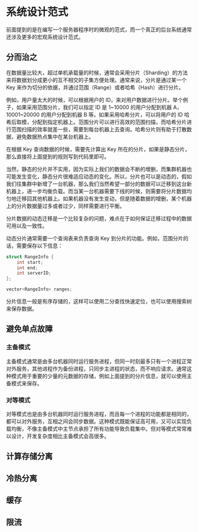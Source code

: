 # 系统设计范式

前面提到的是在编写一个服务器程序时的微观的范式，而一个真正的后台系统通常还涉及更多的宏观系统设计范式。
## 分而治之

在数据量比较大，超过单机承载量的时候，通常会采用分片（Sharding）的方法来将数据划分成更小的互不相交的子集方便处理。通常来说，分片是通过某一个 Key 来作为切分的依据，并通过范围（Range）或者哈希（Hash）进行分片。

例如，用户量太大的时候，可以根据用户的 ID，来对用户数据进行分片。举个例子，如果采用范围分片，我们可以指定 ID 是 1~10000 的用户分配到机器 A，10001~20000 的用户分配到机器 B 等。如果采用哈希分片，可以将用户的 ID 哈希后取模，分配到指定机器上。范围分片可以进行高效的范围扫描，而哈希分片进行范围扫描的效率就差一些，需要到每台机器上去查询。哈希分片则有助于打散数据，避免数据热点集中在某台机器上。

在根据 Key 查询数据的时候，需要先计算出 Key 所在的分片，如果是静态分片，那么直接将上面提到的规则写到代码里即可。

当然，静态的分片并不实用，因为实际上我们的数据会不断的增删，而集群机器也可能发生变化，静态分片很难适应动态的变化。所以，分片也可以是动态的，假如我们往集群中新增了一台机器，那么我们当然希望一部分的数据可以迁移到这台新机器上，进一步均衡负载。而当某一台机器需要下线的时候，则需要将分片数据均匀地迁移回其他机器上。如果机器没有发生变动，但是随着数据的增删，某个机器上的分片数据量过多或者过少，同样需要进行平衡。

分片数据的动态迁移是一个比较复杂的问题，难点在于如何保证迁移过程中的数据可用以及一致性。

动态分片通常需要一个查询表来负责查询 Key 到分片的功能。例如，范围分片的话，需要保存以下信息：

```cpp
struct RangeInfo {
    int start;
    int end;
    int serverID;
};

vector<RangeInfo> ranges;
```

分片信息一般是有序存储的，这样可以使用二分查找快速定位，也可以使用搜索树来保存数据。

## 避免单点故障

### 主备模式

主备模式通常是由多台机器同时运行服务进程，但同一时刻最多只有一个进程正常对外服务，其他进程作为备份进程，只同步主进程的状态，而不响应请求。通常这种模式用于重要的少量的元数据的存储，例如上面提到的分片信息，就可以使用主备模式来保存。

### 对等模式

对等模式也是由多台机器同时运行服务进程，而且每一个进程的功能都是相同的，都可以对外服务，互相之间会同步数据。这种模式既能保证高可用，又可以实现负载均衡，不像主备模式中主节点承担了所有功能导致负载集中。但对等模式常常难以设计，开发复杂度相比主备模式会高很多。

## 计算存储分离

## 冷热分离

## 缓存

## 限流